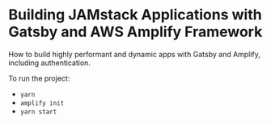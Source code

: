 # Building JAMstack Applications with Gatsby and AWS Amplify Framework

How to build highly performant and dynamic apps with Gatsby and Amplify, including authentication.

To run the project:

- `yarn`
- `amplify init`
- `yarn start`
